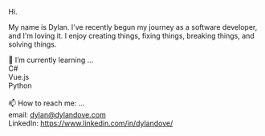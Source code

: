 Hi.

My name is Dylan.  I've recently begun my journey as a software developer, and I'm loving it.  I enjoy creating things, fixing things, breaking things, and solving things.  

🌱 I’m currently learning ...<br />
C# <br/>
Vue.js <br/>
Python <br/>
</br>
📫 How to reach me: ...<br/>
email:  dylan@dylandove.com <br/> LinkedIn:  https://www.linkedin.com/in/dylandove/
<!--
**dylanjdove/dylanjdove** is a ✨ _special_ ✨ repository because its `README.md` (this file) appears on your GitHub profile.

Here are some ideas to get you started:

- 🔭 I’m currently working on ...
- 🌱 I’m currently learning ...
- 👯 I’m looking to collaborate on ...
- 🤔 I’m looking for help with ...
- 💬 Ask me about ...
- 📫 How to reach me: ...
- 😄 Pronouns: ...
- ⚡ Fun fact: ...
-->

